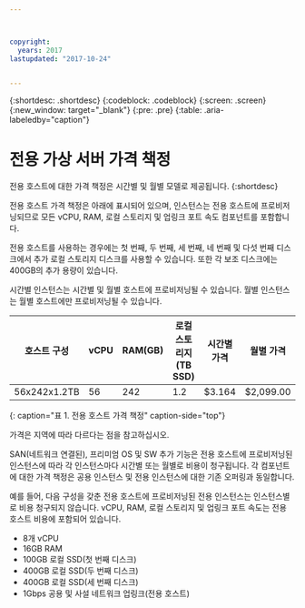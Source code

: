 ```yaml
---



copyright:
  years: 2017
lastupdated: "2017-10-24"


---
```


{:shortdesc: .shortdesc}
{:codeblock: .codeblock}
{:screen: .screen}
{:new_window: target="_blank"}
{:pre: .pre}
{:table: .aria-labeledby="caption"}

# 전용 가상 서버 가격 책정
전용 호스트에 대한 가격 책정은 시간별 및 월별 모델로 제공됩니다.
{:shortdesc}

전용 호스트 가격 책정은 아래에 표시되어 있으며, 인스턴스는 전용 호스트에 프로비저닝되므로 모든 vCPU, RAM, 로컬 스토리지 및 업링크 포트 속도 컴포넌트를 포함합니다. 

전용 호스트를 사용하는 경우에는 첫 번째, 두 번째, 세 번째, 네 번째 및 다섯 번째 디스크에서 추가 로컬 스토리지 디스크를 사용할 수 있습니다. 또한 각 보조 디스크에는 400GB의 추가 용량이 있습니다.

시간별 인스턴스는 시간별 및 월별 호스트에 프로비저닝될 수 있습니다. 월별 인스턴스는 월별 호스트에만 프로비저닝될 수 있습니다.

| 호스트 구성 | vCPU	| RAM(GB) | 로컬 스토리지(TB SSD) |	시간별 가격 | 월별 가격 | 
| ------------------ | ---- | -------- | ---------------------- | ------------ | ------------- |
| 56x242x1.2TB	     |  56 	|   242    |        	1.2	          |     $3.164   | 	$2,099.00    |
{: caption="표 1. 전용 호스트 가격 책정" caption-side="top"}

가격은 지역에 따라 다르다는 점을 참고하십시오.

SAN(네트워크 연결된), 프리미엄 OS 및 SW 추가 기능은 전용 호스트에 프로비저닝된 인스턴스에 따라 각 인스턴스마다 시간별 또는 월별로 비용이 청구됩니다. 각 컴포넌트에 대한 가격 책정은 공용 인스턴스 및 전용 인스턴스에 대한 기존 오퍼링과 동일합니다. 

예를 들어, 다음 구성을 갖춘 전용 호스트에 프로비저닝된 전용 인스턴스는 인스턴스별로 비용 청구되지 않습니다. vCPU, RAM, 로컬 스토리지 및 업링크 포트 속도는 전용 호스트 비용에 포함되어 있습니다. 

* 8개 vCPU
* 16GB RAM
* 100GB 로컬 SSD(첫 번째 디스크)
* 400GB 로컬 SSD(두 번째 디스크)
* 400GB 로컬 SSD(세 번째 디스크)
* 1Gbps 공용 및 사설 네트워크 업링크(전용 호스트) 


